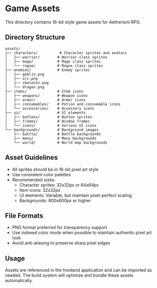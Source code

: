 # Game Assets

This directory contains 16-bit style game assets for Aetherium RPG.

## Directory Structure

```
assets/
├── characters/          # Character sprites and avatars
│   ├── warrior/        # Warrior class sprites
│   ├── mage/           # Mage class sprites
│   └── rogue/          # Rogue class sprites
├── enemies/            # Enemy sprites
│   ├── goblin.png
│   ├── orc.png
│   ├── skeleton.png
│   └── dragon.png
├── items/              # Item icons
│   ├── weapons/        # Weapon icons
│   ├── armor/          # Armor icons
│   ├── consumables/    # Potion and consumable icons
│   └── accessories/    # Accessory icons
├── ui/                 # UI elements
│   ├── buttons/        # Button sprites
│   ├── frames/         # Window frames
│   └── icons/          # Various UI icons
└── backgrounds/        # Background images
    ├── battle/         # Battle backgrounds
    ├── menu/           # Menu backgrounds
    └── world/          # World map backgrounds
```

## Asset Guidelines

- All sprites should be in 16-bit pixel art style
- Use consistent color palettes
- Recommended sizes:
  - Character sprites: 32x32px or 64x64px
  - Item icons: 32x32px
  - UI elements: Variable, but maintain pixel-perfect scaling
  - Backgrounds: 800x600px or higher

## File Formats

- PNG format preferred for transparency support
- Use indexed color mode when possible to maintain authentic pixel art look
- Avoid anti-aliasing to preserve sharp pixel edges

## Usage

Assets are referenced in the frontend application and can be imported as needed. The build system will optimize and bundle these assets automatically.